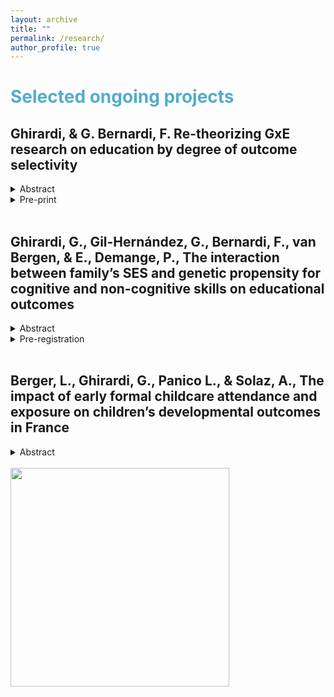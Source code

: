 ```yaml
---
layout: archive
title: ""
permalink: /research/
author_profile: true
---
```


# <span style="color:#52adc8"> Selected ongoing projects </span>


## Ghirardi, & G. Bernardi, F. Re-theorizing GxE research on education by degree of outcome selectivity
<details>
<summary>Abstract</summary>
This study investigates the extent to which the genetic propensity for education matters for the final educational attainment of high- or low-SES students. Previous research addressing this question has been guided by the Scarr-Rowe hypothesis which predicts that genetic influences are maximized in high-SES families. However, the empirical evidence is mixed. We propose a model that integrates compensatory and boosting advantage models from social stratification research in sociogenomics highlighting the role of educational outcome selectivity. Our model predicts that in the case of educational outcomes characterized by a low level of selectivity, such as high-school completion, genes matter more for low-SES individuals, while for outcomes characterized by a high level of selectivity, such as graduate school completion, genes matter more for high-SES individuals. We test our model, replicating the same analyses on three different datasets with genotype information, the National Longitudinal Study of Adolescent to Adult Health, the Health and Retirement Study, and the Wisconsin Longitudinal Study. The results are in line with our predictions. Our theoretical model can explain previous heterogeneous findings in the literature and can be generalized to develop testable hypotheses for other cohorts in the United States and other countries.
</details>
<details>
<summary>Pre-print</summary>

[Here the pre-print](https://osf.io/preprints/socarxiv/2xny7/)  

</details>
<br>



##  Ghirardi, G., Gil-Hernández, G., Bernardi, F., van Bergen, & E., Demange, P., The interaction between family’s SES and genetic propensity for cognitive and non-cognitive skills on educational outcomes
<details>
<summary>Abstract</summary>
Genes (G) and environments (E) predict education, but findings on G×E interactions are mixed. The Scarr-Rowe hypothesis claims that enriched environments allow individuals’ genetic potential to unfold, while the compensatory hypothesis expects that negative traits for educational attainment—low genetic propensity—are hardly detrimental for advantaged children. We test these competing hypotheses using pre-registered research designs and the Netherlands Twin Register genotyped panel. We contribute by (1) untangling education via polygenic indexes (PGI) for cognitive and noncognitive skills; (2) investigating childhood-to-adulthood educational outcomes; and (3) triangulating from between (trio design)- and within-family models to enhance causal inference. We report two findings. First, for secondary-school grades,  standardised national test scores, and adult attainment, G×E interactions are  nonsignificant over designs. Second, across designs, cognitive skills PGI are less predictive of tracking for high-SES n than low-SES children, which supports a robust negative G×E interaction. Findings suggest compensation for cognitive skills’ PGI might take place for critical educational outcomes. We discuss implications for social stratification and sociogenomics research surrounding debates on equal opportunity and compensatory school policy.
</details>
<details>
<summary>Pre-registration</summary>
[Here the pre-registration](https://archive.org/details/osf-registrations-g68x9-v1) 
</details>
<br>

##  Berger, L., Ghirardi, G., Panico L., & Solaz, A., The impact of early formal childcare attendance and exposure on children’s developmental outcomes in France
<details>
<summary>Abstract</summary>
The importance of early childhood education and care (ECEC) for fostering children’s development and reducing early inequalities is widely recognized by previous studies. However, much of this evidence refers to pre-school (i.e., to 3-to 5-year-olds), and mainly stems from randomized evaluations of small-scale intensive programs based in the United States and other English-speaking countries. This study thus examines the impact of ECEC under the age of 3 on children’s development and its role in tackling the early social inequality in such outcomes in France. We ask whether attending ECEC at age 2 has a positive (or negative) impact on children’s developmental outcomes and if the role of ECEC on child development is different according to the family’s socio-economic status (SES). We address these questions, using the Étude Longitudinale Français depuis l’Enfance (Elfe), and ordinary least squares (OLS) models with inverse probability weight (IPW) to account for confounding bias possibly arising from selection into care arrangements. Our findings show that ECEC attendance positively affects children’s development and that disadvantaged children benefit more in children’s global development from attending ECEC. These results suggest that ECEC institutions may be an effective tool to reduce social inequalities in some, but not all, early child developmental outcomes.
</details>
<br>

<img src="http://gaiaghirardi.github.io/images/re.jpeg" width="350" />

